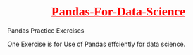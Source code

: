 # <h1 style="font-family:cursive;color:red;text-decoration:underline;text-align:center">Pandas-For-Data-Science</h1>
Pandas Practice Exercises

One Exercise is for Use of Pandas effciently for data science.
